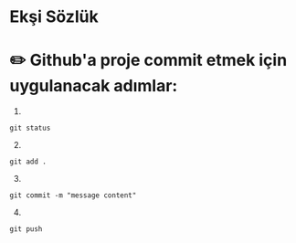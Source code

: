 # Ekşi Sözlük

# ✏️ Github'a proje commit etmek için uygulanacak adımlar:

1. 
```
git status
```

2. 
```
git add .
```

3. 
```
git commit -m "message content"
```

4. 
```
git push
```